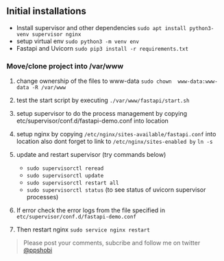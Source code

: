 ## Initial installations
 - Install supervisor and other dependencies
    `sudo apt install python3-venv supervisor nginx`
- setup virtual env
    `sudo python3 -m venv env`
- Fastapi and Uvicorn
    `sudo pip3 install -r requirements.txt`

### Move/clone project into /var/www
1. change ownership of the files to www-data
 `sudo chown  www-data:www-data -R /var/www`

2. test the start script by executing `./var/www/fastapi/start.sh`
3. setup supervisor to do the process management by copying etc/supervisor/conf.d/fastapi-demo.conf into location
4. setup nginx by copying `/etc/nginx/sites-available/fastapi.conf` into location also dont forget to link to `/etc/nginx/sites-enabled by` `ln -s`
5. update and restart supervisor (try commands below)
    - `sudo supervisorctl reread`
    - `sudo supervisorctl update`
    - `sudo supervisorctl restart all`
    - `sudo supervisorctl status` (to see status of uvicorn supervisor processes)
6. If error check the error logs from the file specified in `etc/supervisor/conf.d/fastapi-demo.conf`
7. Then restart nginx
    `sudo service nginx restart`


> Please post your comments, subcribe and follow me on twitter [@ppshobi](https://twitter.com/ppshobi)
